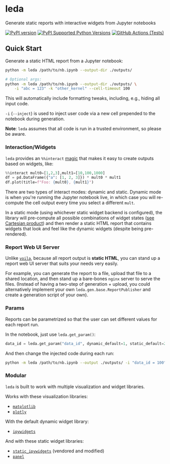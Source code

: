 # leda

Generate static reports with interactive widgets from Jupyter notebooks

[![PyPI version](https://badge.fury.io/py/leda.svg)](https://badge.fury.io/py/leda)
[![PyPI Supported Python Versions](https://img.shields.io/pypi/pyversions/leda.svg)](https://pypi.python.org/pypi/leda/)
[![GitHub Actions (Tests)](https://github.com/ansatzcapital/leda/workflows/Test/badge.svg)](https://github.com/ansatzcapital/leda)

## Quick Start

Generate a static HTML report from a Jupyter notebook:

```bash
python -m leda /path/to/nb.ipynb --output-dir ./outputs/

# Optional args:
python -m leda /path/to/nb.ipynb --output-dir ./outputs/ \
    -i "abc = 123" -k "other_kernel" --cell-timeout 100
```

This will automatically include formatting tweaks, including, e.g., hiding all input code.

`-i` (`--inject`) is used to inject user code via a new cell prepended to the notebook during generation.

**Note**: `leda` assumes that all code is run in a trusted environment, so please be aware.

### Interaction/Widgets

`leda` provides an `%%interact` [magic](https://ipython.readthedocs.io/en/stable/interactive/magics.html)
that makes it easy to create outputs based on widgets, like:

```python
%%interact mult0=[1,2,3],mult1=[10,100,1000]
df = pd.DataFrame({"a": [1, 2, 3]}) * mult0 * mult1
df.plot(title=f"Foo: {mult0}, {mult1}")
```

There are two types of interact modes: dynamic and static. Dynamic mode is when you're running the Jupyter notebook
live, in which case you will re-compute the cell output every time you select a different `mult`.

In a static mode (using whichever static widget backend is configured), the library will pre-compute
all possible combinations of widget states ([see Cartesian product](https://en.wikipedia.org/wiki/Cartesian_product))
and then render a static HTML report that contains widgets that look and feel like the dynamic widgets
(despite being pre-rendered).

### Report Web UI Server

Unlike [`voila`](https://voila.readthedocs.io/en/stable/using.html), because all report output is **static HTML**,
you can stand up a report web UI server that suits your needs very easily.

For example, you can generate the report to a file, upload that file to a shared location, and then stand
up a bare-bones `nginx` server to serve the files. (Instead of having a two-step of generation + upload,
you could alternatively implement your own `leda.gen.base.ReportPublisher` and create a generation script of your own).

### Params

Reports can be parametrized so that the user can set different values for each report run.

In the notebook, just use `leda.get_param()`:

```python
data_id = leda.get_param("data_id", dynamic_default=1, static_default=2)
```

And then change the injected code during each run:

```bash
python -m leda /path/to/nb.ipynb --output ./outputs/ -i "data_id = 100"
```

### Modular

`leda` is built to work with multiple visualization and widget libraries.

Works with these visualization libraries:
- [`matplotlib`](https://matplotlib.org/)
- [`plotly`](https://plotly.com/python/)

With the default dynamic widget library:
- [`ipywidgets`](https://ipywidgets.readthedocs.io/en/stable/)

And with these static widget libraries:
- [`static_ipywidgets`](https://github.com/jakevdp/ipywidgets-static) (vendored and modified)
- [`panel`](https://panel.holoviz.org/)
